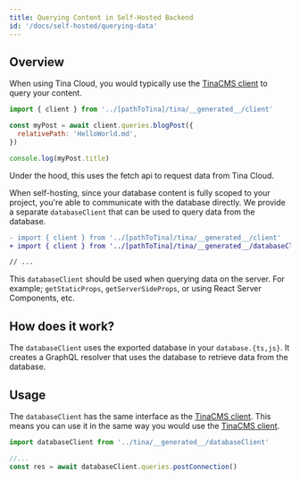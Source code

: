 ```yaml
---
title: Querying Content in Self-Hosted Backend
id: '/docs/self-hosted/querying-data'
---
```


## Overview

When using Tina Cloud, you would typically use the [TinaCMS client](/docs/data-fetching/overview/) to query your content.

```js
import { client } from '../[pathToTina]/tina/__generated__/client'

const myPost = await client.queries.blogPost({
  relativePath: 'HelloWorld.md',
})

console.log(myPost.title)
```

Under the hood, this uses the fetch api to request data from Tina Cloud.

When self-hosting, since your database content is fully scoped to your project, you're able to communicate with the database directly. We provide a separate `databaseClient` that can be used to query data from the database.

```diff
- import { client } from '../[pathToTina]/tina/__generated__/client'
+ import { client } from '../[pathToTina]/tina/__generated__/databaseClient'

// ...
```

This `databaseClient` should be used when querying data on the server. For example; `getStaticProps`, `getServerSideProps`, or using React Server Components, etc.

## How does it work?

The `databaseClient` uses the exported database in your `database.{ts,js}`. It creates a GraphQL resolver that uses the database to retrieve data from the database.

## Usage

The `databaseClient` has the same interface as the [TinaCMS client](/docs/data-fetching/overview/). This means you can use it in the same way you would use the [TinaCMS client](/docs/data-fetching/overview/).

```ts
import databaseClient from '../tina/__generated__/databaseClient'

//...
const res = await databaseClient.queries.postConnection()
```
